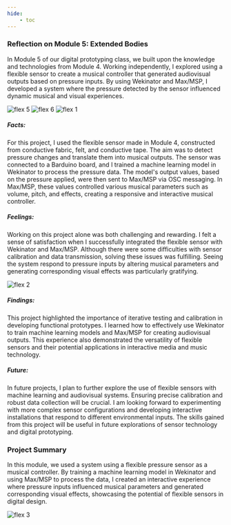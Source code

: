 ```yaml
---
hide:
    - toc
---
```


### Reflection on Module 5: Extended Bodies

In Module 5 of our digital prototyping class, we built upon the knowledge and technologies from Module 4. Working independently, I explored using a flexible sensor to create a musical controller that generated audiovisual outputs based on pressure inputs. By using Wekinator and Max/MSP, I developed a system where the pressure detected by the sensor influenced dynamic musical and visual experiences.


![flex 5](../../images/Varias/flex%205.jpg)
![flex 6](../../images/Varias/flex%206.jpg)
![flex 1](../../images/Varias/Flex%201.jpeg)

##### Facts:
For this project, I used the flexible sensor made in Module 4, constructed from conductive fabric, felt, and conductive tape. The aim was to detect pressure changes and translate them into musical outputs. The sensor was connected to a Barduino board, and I trained a machine learning model in Wekinator to process the pressure data. The model's output values, based on the pressure applied, were then sent to Max/MSP via OSC messaging. In Max/MSP, these values controlled various musical parameters such as volume, pitch, and effects, creating a responsive and interactive musical controller.

##### Feelings:
Working on this project alone was both challenging and rewarding. I felt a sense of satisfaction when I successfully integrated the flexible sensor with Wekinator and Max/MSP. Although there were some difficulties with sensor calibration and data transmission, solving these issues was fulfilling. Seeing the system respond to pressure inputs by altering musical parameters and generating corresponding visual effects was particularly gratifying.


![flex 2](../../images/Varias/flex%202.jpeg)

##### Findings:
This project highlighted the importance of iterative testing and calibration in developing functional prototypes. I learned how to effectively use Wekinator to train machine learning models and Max/MSP for creating audiovisual outputs. This experience also demonstrated the versatility of flexible sensors and their potential applications in interactive media and music technology.

##### Future:
In future projects, I plan to further explore the use of flexible sensors with machine learning and audiovisual systems. Ensuring precise calibration and robust data collection will be crucial. I am looking forward to experimenting with more complex sensor configurations and developing interactive installations that respond to different environmental inputs. The skills gained from this project will be useful in future explorations of sensor technology and digital prototyping.


### Project Summary
In this module, we used a system using a flexible pressure sensor as a musical controller. By training a machine learning model in Wekinator and using Max/MSP to process the data, I created an interactive experience where pressure inputs influenced musical parameters and generated corresponding visual effects, showcasing the potential of flexible sensors in digital design.

![flex 3](../../images/Varias/flex%203.jpeg)